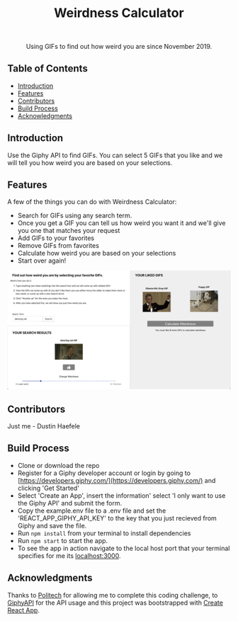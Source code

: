 
<h1 align="center"> Weirdness Calculator </h1> <br>

<p align="center">
  Using GIFs to find out how weird you are since November 2019.
</p>



## Table of Contents

- [Introduction](#introduction)
- [Features](#features)
- [Contributors](#contributors)
- [Build Process](#build-process)
- [Acknowledgments](#acknowledgments)


## Introduction

Use the Giphy API to find GIFs.  You can select 5 GIFs that you like and we will tell you how weird you are based on your selections.

## Features

A few of the things you can do with Weirdness Calculator:

* Search for GIFs using any search term.
* Once you get a GIF you can tell us how weird you want it and we'll give you one that matches your request
* Add GIFs to your favorites
* Remove GIFs from favorites
* Calculate how weird you are based on your selections
* Start over again!

<p align="center">
  <kbd>
  <img src = "./screenShot.png" width=700>
  </kbd>
</p>

## Contributors

Just me - Dustin Haefele

## Build Process

- Clone or download the repo
- Register for a Giphy developer account or login by going to [https://developers.giphy.com/](https://developers.giphy.com/) and clicking 'Get Started'
- Select 'Create an App', insert the information' select 'I only want to use the Giphy API' and submit the form.
- Copy the example.env file to a .env file and set the 'REACT_APP_GIPHY_API_KEY' to the key that you just recieved from Giphy and save the file.
- Run `npm install` from your terminal to install dependencies
- Run `npm start` to start the app.
- To see the app in action navigate to the local host port that your terminal specifies for me its [localhost:3000](http://localhost:3000).


## Acknowledgments

Thanks to [Politech](http://www.politech.io/) for allowing me to complete this coding challenge, to [GiphyAPI](https://developers.giphy.com/docs/api/endpoint#translate) for the API usage and this project was bootstrapped with [Create React App](https://github.com/facebook/create-react-app).




